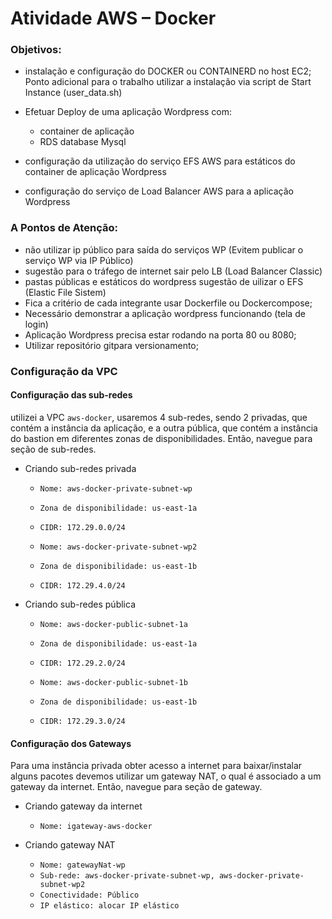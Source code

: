 <h1>Atividade AWS – Docker</h1>

<h3>Objetivos:</h3>

- instalação e configuração do DOCKER ou CONTAINERD no host EC2;
Ponto adicional para o trabalho utilizar a instalação via script de Start Instance (user_data.sh)

- Efetuar Deploy de uma aplicação Wordpress com:
  * container de aplicação
  * RDS database Mysql

- configuração da utilização do serviço EFS AWS para estáticos do container de aplicação Wordpress

- configuração do serviço de Load Balancer AWS para a aplicação Wordpress


<h3>A Pontos de Atenção:</h3>

- não utilizar ip público para saída do serviços WP (Evitem publicar o serviço WP via IP Público)
- sugestão para o tráfego de internet sair pelo LB (Load Balancer Classic)
- pastas públicas e estáticos do wordpress sugestão de uilizar o EFS (Elastic File Sistem)
- Fica a critério de cada integrante usar Dockerfile ou Dockercompose;
- Necessário demonstrar a aplicação wordpress funcionando (tela de login)
- Aplicação Wordpress precisa estar rodando na porta 80 ou 8080;
- Utilizar repositório gitpara versionamento;

<h3>Configuração da VPC</h3>

<h4>Configuração das sub-redes</h4>

utilizei a VPC `aws-docker`, usaremos 4 sub-redes, sendo 2 privadas, que contém a instância da aplicação, e a outra pública, que contém a instância do bastion em diferentes zonas de disponibilidades. Então, navegue para seção de sub-redes.

- Criando sub-redes privada
    - `Nome: aws-docker-private-subnet-wp`
    - `Zona de disponibilidade: us-east-1a`
    - `CIDR: 172.29.0.0/24`
   
    - `Nome: aws-docker-private-subnet-wp2`
    - `Zona de disponibilidade: us-east-1b`
    - `CIDR: 172.29.4.0/24`

- Criando sub-redes pública
    - `Nome: aws-docker-public-subnet-1a`
    - `Zona de disponibilidade: us-east-1a`
    - `CIDR: 172.29.2.0/24`

    - `Nome: aws-docker-public-subnet-1b`
    - `Zona de disponibilidade: us-east-1b`
    - `CIDR: 172.29.3.0/24`

<h4>Configuração dos Gateways</h4>

Para uma instância privada obter acesso a internet para baixar/instalar alguns pacotes devemos utilizar um gateway NAT, o qual é associado a um gateway da internet. Então, navegue para seção de gateway.

- Criando gateway da internet
    - `Nome: igateway-aws-docker`
    
- Criando gateway NAT
    - `Nome: gatewayNat-wp`
    - `Sub-rede: aws-docker-private-subnet-wp, aws-docker-private-subnet-wp2`
    - `Conectividade: Público`
    - `IP elástico: alocar IP elástico`
